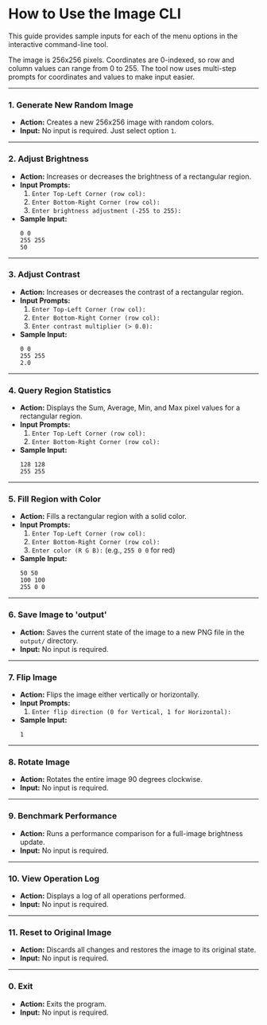 # How to Use the Image CLI

This guide provides sample inputs for each of the menu options in the interactive command-line tool.

The image is 256x256 pixels. Coordinates are 0-indexed, so row and column values can range from 0 to 255.
The tool now uses multi-step prompts for coordinates and values to make input easier.

---

### 1. Generate New Random Image

- **Action:** Creates a new 256x256 image with random colors.
- **Input:** No input is required. Just select option `1`.

---

### 2. Adjust Brightness

- **Action:** Increases or decreases the brightness of a rectangular region.
- **Input Prompts:**
  1. `Enter Top-Left Corner (row col):`
  2. `Enter Bottom-Right Corner (row col):`
  3. `Enter brightness adjustment (-255 to 255):`
- **Sample Input:**
  ```
  0 0
  255 255
  50
  ```

---

### 3. Adjust Contrast

- **Action:** Increases or decreases the contrast of a rectangular region.
- **Input Prompts:**
  1. `Enter Top-Left Corner (row col):`
  2. `Enter Bottom-Right Corner (row col):`
  3. `Enter contrast multiplier (> 0.0):`
- **Sample Input:**
  ```
  0 0
  255 255
  2.0
  ```

---

### 4. Query Region Statistics

- **Action:** Displays the Sum, Average, Min, and Max pixel values for a rectangular region.
- **Input Prompts:**
  1. `Enter Top-Left Corner (row col):`
  2. `Enter Bottom-Right Corner (row col):`
- **Sample Input:**
  ```
  128 128
  255 255
  ```

---

### 5. Fill Region with Color

- **Action:** Fills a rectangular region with a solid color.
- **Input Prompts:**
  1. `Enter Top-Left Corner (row col):`
  2. `Enter Bottom-Right Corner (row col):`
  3. `Enter color (R G B):` (e.g., `255 0 0` for red)
- **Sample Input:**
  ```
  50 50
  100 100
  255 0 0
  ```

---

### 6. Save Image to 'output'

- **Action:** Saves the current state of the image to a new PNG file in the `output/` directory.
- **Input:** No input is required.

---

### 7. Flip Image

- **Action:** Flips the image either vertically or horizontally.
- **Input Prompts:**
  1. `Enter flip direction (0 for Vertical, 1 for Horizontal):`
- **Sample Input:**
  ```
  1
  ```

---

### 8. Rotate Image

- **Action:** Rotates the entire image 90 degrees clockwise.
- **Input:** No input is required.

---

### 9. Benchmark Performance

- **Action:** Runs a performance comparison for a full-image brightness update.
- **Input:** No input is required.

---

### 10. View Operation Log

- **Action:** Displays a log of all operations performed.
- **Input:** No input is required.

---

### 11. Reset to Original Image

- **Action:** Discards all changes and restores the image to its original state.
- **Input:** No input is required.

---

### 0. Exit

- **Action:** Exits the program.
- **Input:** No input is required.